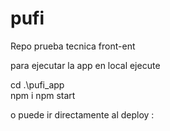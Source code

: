 # pufi
Repo prueba tecnica front-ent

para ejecutar la app en local ejecute

cd .\pufi_app\
npm i
npm start


o puede ir directamente al deploy :


